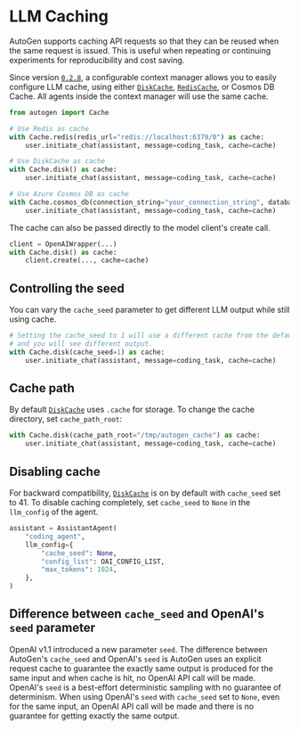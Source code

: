 # LLM Caching

AutoGen supports caching API requests so that they can be reused when the same request is issued. This is useful when repeating or continuing experiments for reproducibility and cost saving.

Since version [`0.2.8`](https://github.com/microsoft/autogen/releases/tag/v0.2.8), a configurable context manager allows you to easily
configure LLM cache, using either [`DiskCache`](/docs/reference/cache/disk_cache#diskcache), [`RedisCache`](/docs/reference/cache/redis_cache#rediscache), or Cosmos DB Cache. All agents inside the context manager will use the same cache.

```python
from autogen import Cache

# Use Redis as cache
with Cache.redis(redis_url="redis://localhost:6379/0") as cache:
    user.initiate_chat(assistant, message=coding_task, cache=cache)

# Use DiskCache as cache
with Cache.disk() as cache:
    user.initiate_chat(assistant, message=coding_task, cache=cache)

# Use Azure Cosmos DB as cache
with Cache.cosmos_db(connection_string="your_connection_string", database_id="your_database_id", container_id="your_container_id") as cache:
    user.initiate_chat(assistant, message=coding_task, cache=cache)

```

The cache can also be passed directly to the model client's create call.

```python
client = OpenAIWrapper(...)
with Cache.disk() as cache:
    client.create(..., cache=cache)
```

## Controlling the seed

You can vary the `cache_seed` parameter to get different LLM output while
still using cache.

```python
# Setting the cache_seed to 1 will use a different cache from the default one
# and you will see different output.
with Cache.disk(cache_seed=1) as cache:
    user.initiate_chat(assistant, message=coding_task, cache=cache)
```

## Cache path

By default [`DiskCache`](/docs/reference/cache/disk_cache#diskcache) uses `.cache` for storage. To change the cache directory,
set `cache_path_root`:

```python
with Cache.disk(cache_path_root="/tmp/autogen_cache") as cache:
    user.initiate_chat(assistant, message=coding_task, cache=cache)
```

## Disabling cache

For backward compatibility, [`DiskCache`](/docs/reference/cache/disk_cache#diskcache) is on by default with `cache_seed` set to 41.
To disable caching completely, set `cache_seed` to `None` in the `llm_config` of the agent.

```python
assistant = AssistantAgent(
    "coding_agent",
    llm_config={
        "cache_seed": None,
        "config_list": OAI_CONFIG_LIST,
        "max_tokens": 1024,
    },
)
```

## Difference between `cache_seed` and OpenAI's `seed` parameter

OpenAI v1.1 introduced a new parameter `seed`. The difference between AutoGen's `cache_seed` and OpenAI's `seed` is AutoGen uses an explicit request cache to guarantee the exactly same output is produced for the same input and when cache is hit, no OpenAI API call will be made. OpenAI's `seed` is a best-effort deterministic sampling with no guarantee of determinism. When using OpenAI's `seed` with `cache_seed` set to `None`, even for the same input, an OpenAI API call will be made and there is no guarantee for getting exactly the same output.
